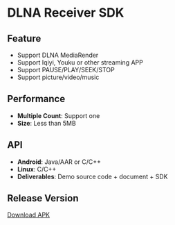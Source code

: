 # DLNA Receiver SDK

## Feature

* Support DLNA MediaRender     
* Support Iqiyi, Youku or other streaming APP          
* Support PAUSE/PLAY/SEEK/STOP     
* Support picture/video/music                          

## Performance       

* **Multiple Count**: Support one                            
* **Size**: Less than 5MB                

## API

* **Android**: Java/AAR or C/C++              
* **Linux**: C/C++     
* **Deliverables**: Demo source code + document + SDK                       

## Release Version              
   
[Download APK](https://github.com/WirelessPresentation/WirelessDisplay/releases/download/latest/BJCastTV.apk)

